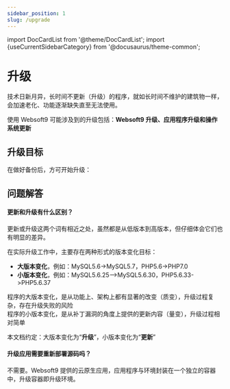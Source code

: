 ```yaml
---
sidebar_position: 1
slug: /upgrade
---
```


import DocCardList from '@theme/DocCardList';
import {useCurrentSidebarCategory} from '@docusaurus/theme-common';

# 升级

技术日新月异，长时间不更新（升级）的程序，就如长时间不维护的建筑物一样，会加速老化、功能逐渐缺失直至无法使用。

使用 Websoft9 可能涉及到的升级包括：**Websoft9 升级、应用程序升级和操作系统更新**

## 升级目标

在做好备份后，方可开始升级：  

<DocCardList items={useCurrentSidebarCategory().items}/>

## 问题解答

#### 更新和升级有什么区别？

更新或升级这两个词有相近之处，虽然都是从低版本到高版本，但仔细体会它们也有明显的差异。

在实际升级工作中，主要存在两种形式的版本变化目标：

- **大版本变化**，例如：MySQL5.6->MySQL5.7，PHP5.6->PHP7.0  
- **小版本变化**，例如：MySQL5.6.25-->MySQL5.6.30，PHP5.6.33->PHP5.6.37

程序的大版本变化，是从功能上、架构上都有显著的改变（质变），升级过程复杂，存在升级失败的风险  
程序的小版本变化，是从补丁漏洞的角度上提供的更新内容（量变），升级过程相对简单

本文档约定：大版本变化为“**升级**”，小版本变化为“**更新**”


#### 升级应用需要重新部署源码吗？

不需要。Websoft9 提供的云原生应用，应用程序与环境封装在一个独立的容器中，升级容器即升级环境。  